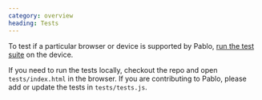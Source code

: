 ```yaml
--- 
category: overview
heading: Tests
---
```


To test if a particular browser or device is supported by Pablo, <a href="/tests" target="_blank">run the test suite</a> on the device.

If you need to run the tests locally, checkout the repo and open `tests/index.html` in the browser. If you are contributing to Pablo, please add or update the tests in `tests/tests.js`.


<!-- Testcard -->
<div id="testcard" style="margin-top:40px">
    <script>
        // Load, on DOM ready
        if ('addEventListener' in document){
            document.addEventListener('DOMContentLoaded', function(){
                var script = document.createElement('script');
                document.body.appendChild(script);
                script.src = '/media/testcard.js';
            }, false);
        }
    </script>
</div>

[tests]: http://pablojs.com/tests/